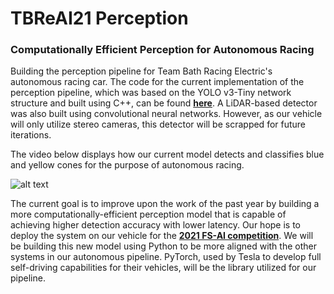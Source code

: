 # TBReAI21 Perception
### Computationally Efficient Perception for Autonomous Racing

Building the perception pipeline for Team Bath Racing Electric's autonomous racing car. The code for the current implementation of the perception pipeline, which was based on the YOLO v3-Tiny network structure and built using C++, can be found [**here**](YOLOv3-Tiny-Implementation/code). A LiDAR-based detector was also built using convolutional neural networks. However, as our vehicle will only utilize stereo cameras, this detector will be scrapped for future iterations. 

The video below displays how our current model detects and classifies blue and yellow cones for the purpose of autonomous racing.  

![alt text](https://github.com/TBReAI/TBReAI21-Perception/blob/main/YOLOv3-Tiny-Implementation/images-and-video/old-detection.gif "Detection GIF")

The current goal is to improve upon the work of the past year by building a more computationally-efficient perception model that is capable of achieving higher detection accuracy with lower latency. Our hope is to deploy the system on our vehicle for the [**2021 FS-AI competition**](https://www.imeche.org/events/formula-student/team-information/fs-ai). We will be building this new model using Python to be more aligned with the other systems in our autonomous pipeline. PyTorch, used by Tesla to develop full self-driving capabilities for their vehicles, will be the library utilized for our pipeline.
